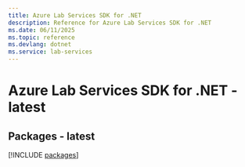 ```yaml
---
title: Azure Lab Services SDK for .NET
description: Reference for Azure Lab Services SDK for .NET
ms.date: 06/11/2025
ms.topic: reference
ms.devlang: dotnet
ms.service: lab-services
---
```

# Azure Lab Services SDK for .NET - latest
## Packages - latest
[!INCLUDE [packages](lab-services-index.md)]
